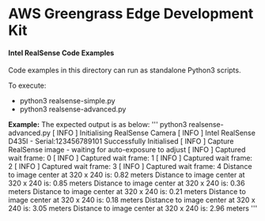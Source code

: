 # AWS Greengrass Edge Development Kit

#### Intel RealSense Code Examples

Code examples in this directory can run as standalone Python3 scripts.

To execute:
* python3 realsense-simple.py
* python3 realsense-advanced.py

**Example:** The expected output is as below:
'''
python3 realsense-advanced.py 
[ INFO ] Initialising RealSense Camera
[ INFO ] Intel RealSense D435I - Serial:123456789101 Successfully Initialised
[ INFO ] Capture RealSense image - waiting for auto-exposure to adjust
[ INFO ] Captured wait frame: 0
[ INFO ] Captured wait frame: 1
[ INFO ] Captured wait frame: 2
[ INFO ] Captured wait frame: 3
[ INFO ] Captured wait frame: 4
Distance to image center at 320 x 240 is: 0.82 meters
Distance to image center at 320 x 240 is: 0.85 meters
Distance to image center at 320 x 240 is: 0.36 meters
Distance to image center at 320 x 240 is: 0.21 meters
Distance to image center at 320 x 240 is: 0.18 meters
Distance to image center at 320 x 240 is: 3.05 meters
Distance to image center at 320 x 240 is: 2.96 meters
'''

